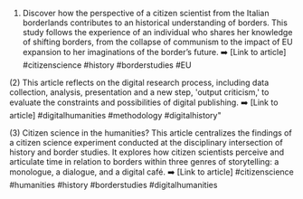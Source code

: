 1) Discover how the perspective of a citizen scientist from the Italian borderlands contributes to an historical understanding of borders. This study follows the experience of an individual who shares her knowledge of shifting borders, from the collapse of communism to the impact of EU expansion to her imaginations of the border’s future. ➡️ [Link to article] #citizenscience #history #borderstudies #EU

(2) This article reflects on the digital research process, including data collection, analysis, presentation and a new step, 'output criticism,' to evaluate the constraints and possibilities of digital publishing. ➡️ [Link to article] #digitalhumanities #methodology #digitalhistory"

(3) Citizen science in the humanities? This article centralizes the findings of a citizen science experiment conducted at the disciplinary intersection of history and border studies. It explores how citizen scientists perceive and articulate time in relation to borders within three genres of storytelling: a monologue, a dialogue, and a digital café. ➡️ [Link to article] #citizenscience #humanities #history #borderstudies #digitalhumanities
